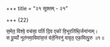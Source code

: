 +++
title = "२१ सूक्तम् - २१"

+++
{22}

स॒मेत॒ विश्वे॒ वच॑सा॒ पतिं॑ दि॒व एको॑ वि॒भूरति॑थि॒र्जना॑नाम्।  
स पू॒र्व्यो नूत॑नमा॒विवा॑स॒त्तं व॑र्त॒निरनु॑ वावृत॒ एक॒मित्पु॒रु ॥१॥
